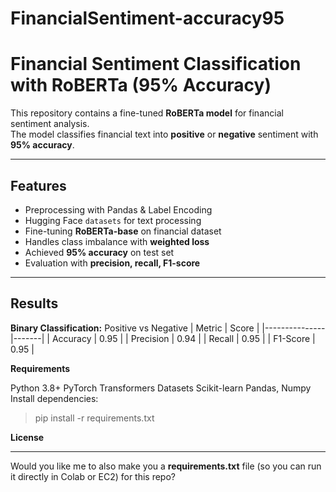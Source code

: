 # FinancialSentiment-accuracy95

# Financial Sentiment Classification with RoBERTa (95% Accuracy)

This repository contains a fine-tuned **RoBERTa model** for financial sentiment analysis.  
The model classifies financial text into **positive** or **negative** sentiment with **95% accuracy**.

---

##  Features
- Preprocessing with Pandas & Label Encoding
- Hugging Face `datasets` for text processing
- Fine-tuning **RoBERTa-base** on financial dataset
- Handles class imbalance with **weighted loss**
- Achieved **95% accuracy** on test set
- Evaluation with **precision, recall, F1-score**

---

## Results
**Binary Classification:** Positive vs Negative
| Metric        | Score |
|---------------|-------|
| Accuracy      | 0.95  |
| Precision     | 0.94  |
| Recall        | 0.95  |
| F1-Score      | 0.95  |


**Requirements**

Python 3.8+
PyTorch
Transformers
Datasets
Scikit-learn
Pandas, Numpy
Install dependencies:

>pip install -r requirements.txt

**License**

---

 Would you like me to also make you a **requirements.txt** file (so you can run it directly in Colab or EC2) for this repo?
